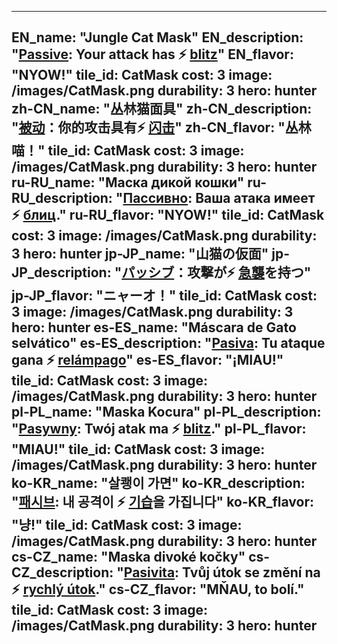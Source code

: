 ---

EN_name: "Jungle Cat Mask"
EN_description: "<u>Passive</u>: Your attack has ⚡️ <u>blitz</u>"
EN_flavor: "NYOW!"
tile_id: CatMask
cost: 3
image: /images/CatMask.png
durability: 3
hero: hunter
zh-CN_name: "丛林猫面具"
zh-CN_description: "<u>被动</u>：你的攻击具有⚡️ <u>闪击</u>"
zh-CN_flavor: "丛林喵！"
tile_id: CatMask
cost: 3
image: /images/CatMask.png
durability: 3
hero: hunter
ru-RU_name: "Маска дикой кошки"
ru-RU_description: "<u>Пассивно</u>: Ваша атака имеет ⚡️ <u>блиц</u>."
ru-RU_flavor: "NYOW!"
tile_id: CatMask
cost: 3
image: /images/CatMask.png
durability: 3
hero: hunter
jp-JP_name: "山猫の仮面"
jp-JP_description: "<u>パッシブ</u>：攻撃が⚡️ <u>急襲</u>を持つ"
jp-JP_flavor: "ニャーオ！"
tile_id: CatMask
cost: 3
image: /images/CatMask.png
durability: 3
hero: hunter
es-ES_name: "Máscara de Gato selvático"
es-ES_description: "<u>Pasiva</u>: Tu ataque gana ⚡️ <u>relámpago</u>"
es-ES_flavor: "¡MIAU!"
tile_id: CatMask
cost: 3
image: /images/CatMask.png
durability: 3
hero: hunter
pl-PL_name: "Maska Kocura"
pl-PL_description: "<u>Pasywny</u>: Twój atak ma ⚡️ <u>blitz</u>."
pl-PL_flavor: "MIAU!"
tile_id: CatMask
cost: 3
image: /images/CatMask.png
durability: 3
hero: hunter
ko-KR_name: "살쾡이 가면"
ko-KR_description: "<u>패시브</u>: 내 공격이 ⚡️ <u>기습</u>을 가집니다"
ko-KR_flavor: "냥!"
tile_id: CatMask
cost: 3
image: /images/CatMask.png
durability: 3
hero: hunter
cs-CZ_name: "Maska divoké kočky"
cs-CZ_description: "<u>Pasivita</u>: Tvůj útok se změní na ⚡️ <u>rychlý útok</u>."
cs-CZ_flavor: "MŇAU, to bolí."
tile_id: CatMask
cost: 3
image: /images/CatMask.png
durability: 3
hero: hunter
---